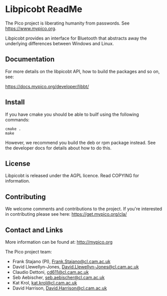 # Libpicobt ReadMe

The Pico project is liberating humanity from passwords. See https://www.mypico.org.

Libpicobt provides an interface for Bluetooth that abstracts away the underlying
differences between Windows and Linux.

## Documentation

For more details on the libpicobt API, how to build the packages and so on, see:

https://docs.mypico.org/developer/libbt/

## Install

If you have cmake you should be able to builf using the following commands:

```
cmake .
make
```

However, we recommend you build the deb or rpm package instead. See the developer docs for details about how to do this.

## License

Libpicobt is released under the AGPL licence. Read COPYING for information.

## Contributing

We welcome comments and contributions to the project. If you're interested in contributing please see here: https://get.mypico.org/cla/

## Contact and Links

More information can be found at: http://mypico.org

The Pico project team:
 * Frank Stajano (PI), Frank.Stajano@cl.cam.ac.uk
 * David Llewellyn-Jones, David.Llewellyn-Jones@cl.cam.ac.uk
 * Claudio Dettoni, cd611@cl.cam.ac.uk
 * Seb Aebischer, seb.aebischer@cl.cam.ac.uk
 * Kat Krol, kat.krol@cl.cam.ac.uk
 * David Harrison, David.Harrison@cl.cam.ac.uk

